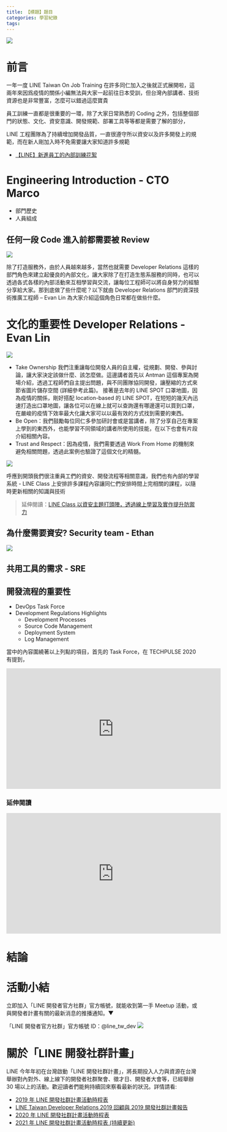 ```yaml
---
title: 【標題】題目
categories: 學習紀錄
tags:
---
```


<style>
  section.compact {
    font-size: 150%  
  }
  img[alt~="center"] {
    display: block;
    margin: 0 auto;
  }
</style>

![](https://nijialin.com/images/2021/ojt/1.png)

# 前言

一年一度 LINE Taiwan On Job Training 在許多同仁加入之後就正式展開啦，這兩年來因爲疫情的關係小編無法與大家一起前往日本受訓，但台灣內部講者、技術資源也是非常豐富，怎麼可以錯過這麼寶貴

員工訓練一直都是很重要的一環，除了大家日常熟悉的 Coding 之外，包括整個部門的狀態、文化、資安意識、開發規範、部署工具等等都是需要了解的部分，

LINE 工程團隊為了持續增加開發品質，一直很遵守所以資安以及許多開發上的規範，而在新人剛加入時不免需要讓大家知道許多規範


- [【LINE】新進員工的內部訓練花絮](https://engineering.linecorp.com/zh-hant/blog/2020-new-employee-traning/)
<!-- more -->

# Engineering Introduction - CTO Marco

- 部門歷史
- 人員組成

## 任何一段 Code 進入前都需要被 Review

![](https://nijialin.com/images/2021/ojt/2.png)

除了打造服務外，由於人員越來越多，當然也就需要 Developer Relations 這樣的部門角色來建立起優良的內部文化，讓大家除了在打造生態系服務的同時，也可以透過各式各樣的內部活動來互相學習與交流，讓每位工程師可以將自身努力的經驗分享給大家。那到底做了些什麼呢？以下就由 Developer Relations 部門的資深技術推廣工程師 – Evan Lin 為大家介紹這個角色日常都在做些什麼。
# 文化的重要性 Developer Relations - Evan Lin

![](https://nijialin.com/images/2021/ojt/4.png)

- Take Ownership
我們注重讓每位開發人員的自主權，從規劃、開發、參與討論，讓大家決定該做什麼、該怎麼做。這邊講者首先以 Antman 這個專案為開場介紹，透過工程師們自主提出問題，與不同團隊協同開發，讓壓縮的方式來節省圖片儲存空間 (詳細參考此篇)。
接著是去年的 LINE SPOT 口罩地圖，因為疫情的關係，剛好搭配 location-based 的 LINE SPOT，在短短的幾天內迅速打造出口罩地圖，讓各位可以在線上就可以查詢還有哪邊還可以買到口罩，在嚴峻的疫情下效率最大化讓大家可以以最有效的方式找到需要的東西。
- Be Open：我們鼓勵每位同仁多參加研討會或是當講者，除了分享自己在專案上學到的東西外，也能學習不同領域的講者所使用的技能，在以下也會有片段介紹相關內容。
- Trust and Respect：因為疫情，我們需要透過 Work From Home 的機制來避免相關問題，透過此案例也驗證了這個文化的精髓。


![](https://nijialin.com/images/2021/ojt/4.png)

呼應到開頭我們很注重員工們的資安、開發流程等相關意識，我們也有內部的學習系統 - LINE Class 上安排許多課程內容讓同仁們安排時間上完相關的課程，以隨時更新相關的知識與技術

> 延伸閱讀：[LINE Class 以資安主題打頭陣，透過線上學習及實作提升防禦力](https://www.ithome.com.tw/pr/139429)



## 為什麼需要資安? Security team - Ethan

![](https://nijialin.com/images/2021/ojt/6.png)


## 共用工具的需求 - SRE


## 開發流程的重要性

- DevOps Task Force
- Development Regulations Highlights
  - Development Processes
  - Source Code Management
  - Deployment System
  - Log Management

當中的內容圍繞著以上列點的項目，首先的 Task Force，在 TECHPULSE 2020 有提到，

<iframe width="560" height="315" src="https://www.youtube.com/embed/XE7-xpTCCTM?start=945" title="YouTube video player" frameborder="0" allow="accelerometer; autoplay; clipboard-write; encrypted-media; gyroscope; picture-in-picture" allowfullscreen></iframe>


### 延伸閱讀

<iframe width="560" height="315" src="https://www.youtube.com/embed/CfPf9VtvkNk" title="YouTube video player" frameborder="0" allow="accelerometer; autoplay; clipboard-write; encrypted-media; gyroscope; picture-in-picture" allowfullscreen></iframe>

# 結論

# 活動小結

立即加入「LINE 開發者官方社群」官方帳號，就能收到第一手 Meetup 活動，或與開發者計畫有關的最新消息的推播通知。▼

「LINE 開發者官方社群」官方帳號 ID：@line_tw_dev
![](https://www.evanlin.com/images/2020/line-tw-dev-qr.png)

# 關於「LINE 開發社群計畫」

LINE 今年年初在台灣啟動「LINE 開發社群計畫」，將長期投入人力與資源在台灣舉辦對內對外、線上線下的開發者社群聚會、徵才日、開發者大會等，已經舉辦 30 場以上的活動。歡迎讀者們能夠持續回來察看最新的狀況。詳情請看:

- [2019 年 LINE 開發社群計畫活動時程表](https://engineering.linecorp.com/zh-hant/blog/line-taiwan-developer-relations-2019-plan/)
- [LINE Taiwan Developer Relations 2019 回顧與 2019 開發社群計畫報告](https://engineering.linecorp.com/zh-hant/blog/line-taiwan-developer-relations-2019/)
- [2020 年 LINE 開發社群計畫活動時程表](https://engineering.linecorp.com/zh-hant/blog/2020-line-tw-devrel/)
- [2021 年 LINE 開發社群計畫活動時程表 (持續更新)](https://engineering.linecorp.com/zh-hant/blog/2021-line-tw-devrel/)
